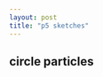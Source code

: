 ```yaml
---
layout: post
title: "p5 sketches"
---
```


## circle particles

<div id="sketchTest-holder">
  <script type="text/javascript" src="p5sketch.js"></script>
</div>

